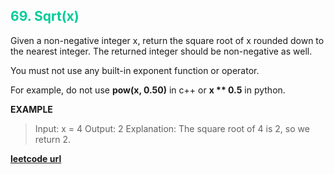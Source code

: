 <h2 style="color:#0C9;">69. Sqrt(x)</h2>

Given a non-negative integer x, return the square root of x rounded down to the nearest integer. The returned integer should be non-negative as well.

You must not use any built-in exponent function or operator.

For example, do not use **pow(x, 0.50)** in c++ or **x ** 0.5** in python.

**EXAMPLE**
> Input: x = 4
> Output: 2
> Explanation: The square root of 4 is 2, so we return 2.

**[leetcode url](https://leetcode.com/problems/sqrtx/description/)**
